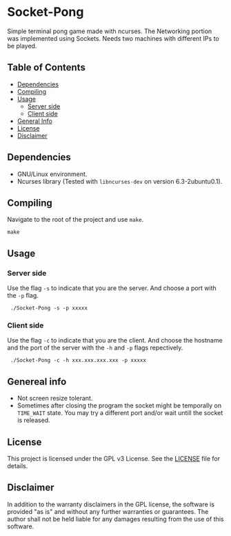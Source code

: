 # Socket-Pong
Simple terminal pong game made with ncurses. The Networking portion was implemented using Sockets. Needs two machines with different IPs to be played.

## Table of Contents
- [Dependencies](#dependencies)
- [Compiling](#compiling)
- [Usage](#usage)
  - [Server side](#server-side)
  - [Client side](#client-side)
- [General Info](#general-info)
- [License](#license)
- [Disclaimer](#disclaimer)

## Dependencies

- GNU/Linux environment.
- Ncurses library (Tested with `libncurses-dev` on version 6.3-2ubuntu0.1).

## Compiling

Navigate to the root of the project and use `make`.
```
make
```

## Usage

### Server side

Use the flag `-s` to indicate that you are the server. And choose a port with the `-p` flag.
```
 ./Socket-Pong -s -p xxxxx
 ```

### Client side

Use the flag `-c` to indicate that you are the client. And choose the hostname and the port of the server with the `-h` and `-p` flags repectively.
```
 ./Socket-Pong -c -h xxx.xxx.xxx.xxx -p xxxxx
```

## Genereal info

- Not screen resize tolerant.
- Sometimes after closing the program the socket might be temporally on `TIME_WAIT` state. You may try a different port and/or wait untill the socket is released.

## License
This project is licensed under the GPL v3 License. See the [LICENSE](LICENSE) file for details.

## Disclaimer

In addition to the warranty disclaimers in the GPL license, the software is provided "as is" and without any further warranties or guarantees. The author shall not be held liable for any damages resulting from the use of this software.

